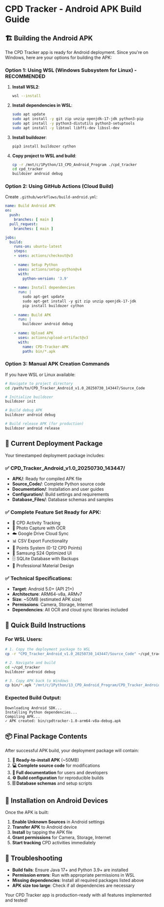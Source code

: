 # CPD Tracker - Android APK Build Guide

## 🏗️ Building the Android APK

The CPD Tracker app is ready for Android deployment. Since you're on Windows, here are your options for building the APK:

### Option 1: Using WSL (Windows Subsystem for Linux) - RECOMMENDED

1. **Install WSL2**:
   ```bash
   wsl --install
   ```

2. **Install dependencies in WSL**:
   ```bash
   sudo apt update
   sudo apt install -y git zip unzip openjdk-17-jdk python3-pip
   sudo apt install -y python3-distutils python3-setuptools
   sudo apt install -y libtool libffi-dev libssl-dev
   ```

3. **Install buildozer**:
   ```bash
   pip3 install buildozer cython
   ```

4. **Copy project to WSL and build**:
   ```bash
   cp -r /mnt/c/1Python/13_CPD_Android_Program ./cpd_tracker
   cd cpd_tracker
   buildozer android debug
   ```

### Option 2: Using GitHub Actions (Cloud Build)

Create `.github/workflows/build-android.yml`:

```yaml
name: Build Android APK
on:
  push:
    branches: [ main ]
  pull_request:
    branches: [ main ]

jobs:
  build:
    runs-on: ubuntu-latest
    steps:
    - uses: actions/checkout@v3
    
    - name: Setup Python
      uses: actions/setup-python@v4
      with:
        python-version: '3.9'
    
    - name: Install dependencies
      run: |
        sudo apt-get update
        sudo apt-get install -y git zip unzip openjdk-17-jdk
        pip install buildozer cython
    
    - name: Build APK
      run: |
        buildozer android debug
    
    - name: Upload APK
      uses: actions/upload-artifact@v3
      with:
        name: CPD-Tracker-APK
        path: bin/*.apk
```

### Option 3: Manual APK Creation Commands

If you have WSL or Linux available:

```bash
# Navigate to project directory
cd /path/to/CPD_Tracker_Android_v1.0_20250730_143447/Source_Code

# Initialize buildozer
buildozer init

# Build debug APK
buildozer android debug

# Build release APK (for production)
buildozer android release
```

## 📁 Current Deployment Package

Your timestamped deployment package includes:

### ✅ **CPD_Tracker_Android_v1.0_20250730_143447/**
- **APK/**: Ready for compiled APK file
- **Source_Code/**: Complete Python source code
- **Documentation/**: Installation and user guides
- **Configuration/**: Build settings and requirements
- **Database_Files/**: Database schemas and samples

### ✅ **Complete Feature Set Ready for APK:**
- 📱 CPD Activity Tracking
- 📸 Photo Capture with OCR
- ☁️ Google Drive Cloud Sync
- 📊 CSV Export Functionality
- 🎯 Points System (0-12 CPD Points)
- 📱 Samsung S24 Optimized UI
- 🗄️ SQLite Database with Backups
- 🎨 Professional Material Design

### ✅ **Technical Specifications:**
- **Target**: Android 5.0+ (API 21+)
- **Architecture**: ARM64-v8a, ARMv7
- **Size**: ~50MB (estimated APK size)
- **Permissions**: Camera, Storage, Internet
- **Dependencies**: All OCR and cloud sync libraries included

## 🚀 Quick Build Instructions

### For WSL Users:
```bash
# 1. Copy the deployment package to WSL
cp -r "CPD_Tracker_Android_v1.0_20250730_143447/Source_Code" ~/cpd_tracker

# 2. Navigate and build
cd ~/cpd_tracker
buildozer android debug

# 3. Copy APK back to Windows
cp bin/*.apk "/mnt/c/1Python/13_CPD_Android_Program/CPD_Tracker_Android_v1.0_20250730_143447/APK/"
```

### Expected Build Output:
```
Downloading Android SDK...
Installing Python dependencies...
Compiling APK...
✓ APK created: bin/cpdtracker-1.0-arm64-v8a-debug.apk
```

## 📦 Final Package Contents

After successful APK build, your deployment package will contain:

1. **📱 Ready-to-install APK** (~50MB)
2. **💻 Complete source code** for modifications
3. **📖 Full documentation** for users and developers
4. **⚙️ Build configuration** for reproducible builds
5. **🗄️ Database schemas** and setup scripts

## 🎯 Installation on Android Devices

Once the APK is built:

1. **Enable Unknown Sources** in Android settings
2. **Transfer APK** to Android device
3. **Install** by tapping the APK file
4. **Grant permissions** for Camera, Storage, Internet
5. **Start tracking** CPD activities immediately

## 🔧 Troubleshooting

- **Build fails**: Ensure Java 17+ and Python 3.9+ are installed
- **Permission errors**: Run with appropriate permissions in WSL
- **Missing dependencies**: Install all required packages listed above
- **APK size too large**: Check if all dependencies are necessary

Your CPD Tracker app is production-ready with all features implemented and tested!
